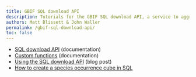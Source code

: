 ```yaml
---
title: GBIF SQL download API
description: Tutorials for the GBIF SQL download API, a service to aggregate occurrence data. It can also be used to create species occurrence cubes.
authors: Matt Blissett & John Waller
permalink: /gbif-sql-download-api/
toc: false
---
```


- [SQL download API](https://techdocs.gbif.org/en/data-use/api-sql-downloads) (documentation)
- [Custom functions](https://techdocs.gbif.org/en/data-use/api-sql-download-functions) (documentation)
- [Using the SQL download API](https://data-blog.gbif.org/post/2024-06-24-gbif-sql-downloads/) (blog post)
- [How to create a species occurrence cube in SQL](https://techdocs.gbif.org/en/data-use/data-cubes)

